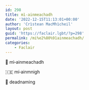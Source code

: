 ```yaml
---
id: 298
title: mì‑ainmeachadh
date: '2022-12-15T11:13:01+00:00'
author: 'Crìstean MacMhìcheil'
layout: post
guid: 'https://faclair.lgbt/?p=298'
permalink: /mi%e2%80%91ainmeachadh/
categories:
    - Faclair
---
```


&#x1f3f4;&#xe0067;&#xe0062;&#xe0073;&#xe0063;&#xe0074;&#xe007f; mì‑ainmeachadh

&#x1f1ee;&#x1f1ea; mí‑ainmnigh

&#x1f3f4;&#xe0067;&#xe0062;&#xe0065;&#xe006e;&#xe0067;&#xe007f; deadnaming